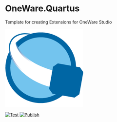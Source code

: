 # OneWare.Quartus

Template for creating Extensions for OneWare Studio

![image](https://raw.githubusercontent.com/one-ware/OneWare.Quartus/main/Icon.png)

[![Test](https://github.com/one-ware/OneWare.Quartus/actions/workflows/test.yml/badge.svg)](https://github.com/one-ware/OneWare.Quartus/actions/workflows/test.yml)
[![Publish](https://github.com/one-ware/OneWare.Quartus/actions/workflows/publish.yml/badge.svg)](https://github.com/one-ware/OneWare.Quartus/actions/workflows/publish.yml)
